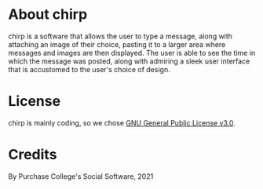 # About chirp
chirp is a software that allows the user to type a message, along with attaching an image of their choice, pasting it to a larger area where messages and images are then displayed. The user is able to see the time in which the message was posted, along with admiring a sleek user interface that is accustomed to the user's choice of design.

# License
chirp is mainly coding, so we chose [GNU General Public License v3.0](https://github.com/lee2sman/chirp/blob/main/LICENSE.md).

# Credits
By Purchase College's Social Software, 2021
